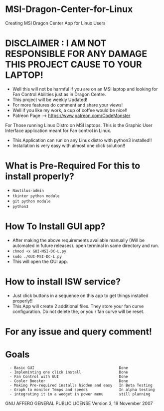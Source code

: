 # MSI-Dragon-Center-for-Linux
Creating MSI Dragon Center App for Linux Users

# DISCLAIMER : I AM NOT RESPONSIBLE FOR ANY DAMAGE THIS PROJECT CAUSE TO YOUR LAPTOP!
- Well this will not be harmful if you are on an MSI laptop and looking for Fan Control Abilities just as in Dragon Centre.
- This project will be weekly Updated!
- For more features do comment and share your views!
- Well if you like my work, a cup of coffee would be nice!!
- Patreon Page :-> https://www.patreon.com/CodeMonster

For Those running Linux Distro on MSI laptops. This is the Graphic User Interface application meant for Fan control in Linux.
- This Application can run on any Linux distro with python3 installed!!
- Installation is very easy with almost one click solution!!

# What is Pre-Required For this to install properly?
- ```Nautilus-admin```
- ```tkinter python module```
- ```git python module```
- ```python3```

# How To Install GUI app?
- After making the above requirements available manually (Will be automated in future releases). open terminal in same directory and run.
- ```chmod +x GUI-MSI-DC-L.py```
- ```sudo ./GUI-MSI-DC-L.py```
- This will open the GUI app.

# How to install ISW service?
- Just click buttons in a sequence on this app to get things installed properly!!
- This App will create 2 additional files. They store your fan curve configuration. Do not delete the, or you r fan curve will be reset.

# For any issue and query comment!

# Goals
```
  - Basic GUI                                      Done
  - Impleminting one click install                 Done
  - Fan Control with GUI                           Done
  - Cooler Booster                                 Done
  - Making Pre-required installs hidden and easy   In Beta Testing
  - Graph to monitor Temps and speeds              In alpha testing
  - integrating it in a wedget in power menu       still planning
```
GNU AFFERO GENERAL PUBLIC LICENSE
Version 3, 19 November 2007
